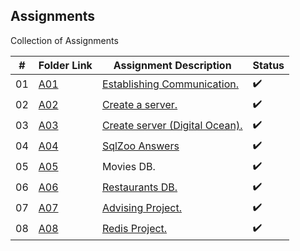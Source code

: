 ## Assignments
Collection of Assignments


|      #      | Folder Link  | Assignment Description         | Status             |
| :---------: | ------------ | ------------------------------ | ------------------ |
| 01 | [A01](https://docs.google.com/spreadsheets/d/1n1uf3ECitwr9EZwOSsWEhkWfyLMJYezI99-lfbGYo8U/edit#gid=0) | [Establishing Communication.](https://docs.google.com/spreadsheets/d/1n1uf3ECitwr9EZwOSsWEhkWfyLMJYezI99-lfbGYo8U/edit#gid=0) |:heavy_check_mark:|
| 02 | [A02](http://192.81.216.230) | [Create a server.](http://192.81.216.230)|:heavy_check_mark:|
| 03 | [A03](http://192.81.216.230) | [Create server (Digital Ocean).](http://192.81.216.230)|:heavy_check_mark:|
| 04 | [A04](./A04)  | [SqlZoo Answers](https://github.com/Byron-Dowling/5303-Adv-DBM-Dowling/tree/main/Assignments/SQL_Zoo)  |:heavy_check_mark:|
| 05| [A05](./A05)  | Movies DB.     |:heavy_check_mark:|
| 06 | [A06](./A06)  | [Restaurants DB.](https://github.com/Byron-Dowling/5303-Adv-DBM-Dowling/tree/main/Assignments/A06) |:heavy_check_mark:|
| 07 | [A07](./A07)  | [Advising Project.](https://github.com/Byron-Dowling/5303-Adv-DBM-Dowling/tree/main/Assignments/A07)|:heavy_check_mark:|
| 08 | [A08](./A08)  | [Redis Project.](https://github.com/Byron-Dowling/5303-Adv-DBM-Dowling/tree/main/Assignments/A08) |:heavy_check_mark:|
